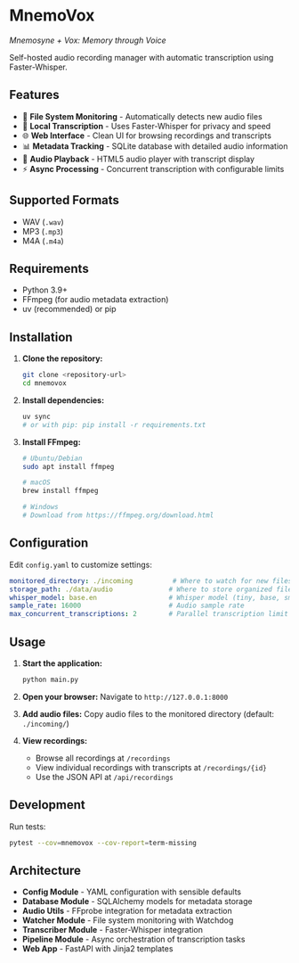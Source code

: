 # MnemoVox

*Mnemosyne + Vox: Memory through Voice*

Self-hosted audio recording manager with automatic transcription using Faster-Whisper.

## Features

- 📁 **File System Monitoring** - Automatically detects new audio files
- 🎤 **Local Transcription** - Uses Faster-Whisper for privacy and speed
- 🌐 **Web Interface** - Clean UI for browsing recordings and transcripts
- 📊 **Metadata Tracking** - SQLite database with detailed audio information
- 🎵 **Audio Playback** - HTML5 audio player with transcript display
- ⚡ **Async Processing** - Concurrent transcription with configurable limits

## Supported Formats

- WAV (`.wav`)
- MP3 (`.mp3`)
- M4A (`.m4a`)

## Requirements

- Python 3.9+
- FFmpeg (for audio metadata extraction)
- uv (recommended) or pip

## Installation

1. **Clone the repository:**
   ```bash
   git clone <repository-url>
   cd mnemovox
   ```

2. **Install dependencies:**
   ```bash
   uv sync
   # or with pip: pip install -r requirements.txt
   ```

3. **Install FFmpeg:**
   ```bash
   # Ubuntu/Debian
   sudo apt install ffmpeg
   
   # macOS
   brew install ffmpeg
   
   # Windows
   # Download from https://ffmpeg.org/download.html
   ```

## Configuration

Edit `config.yaml` to customize settings:

```yaml
monitored_directory: ./incoming          # Where to watch for new files
storage_path: ./data/audio              # Where to store organized files
whisper_model: base.en                  # Whisper model (tiny, base, small, medium, large-v2)
sample_rate: 16000                      # Audio sample rate
max_concurrent_transcriptions: 2        # Parallel transcription limit
```

## Usage

1. **Start the application:**
   ```bash
   python main.py
   ```

2. **Open your browser:**
   Navigate to `http://127.0.0.1:8000`

3. **Add audio files:**
   Copy audio files to the monitored directory (default: `./incoming/`)

4. **View recordings:**
   - Browse all recordings at `/recordings`
   - View individual recordings with transcripts at `/recordings/{id}`
   - Use the JSON API at `/api/recordings`

## Development

Run tests:
```bash
pytest --cov=mnemovox --cov-report=term-missing
```

## Architecture

- **Config Module** - YAML configuration with sensible defaults
- **Database Module** - SQLAlchemy models for metadata storage
- **Audio Utils** - FFprobe integration for metadata extraction
- **Watcher Module** - File system monitoring with Watchdog
- **Transcriber Module** - Faster-Whisper integration
- **Pipeline Module** - Async orchestration of transcription tasks
- **Web App** - FastAPI with Jinja2 templates